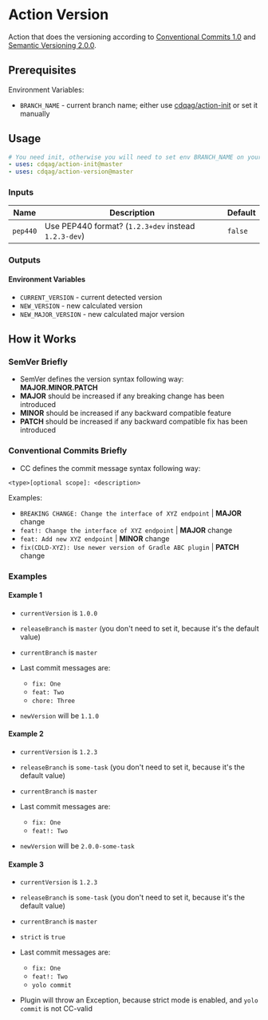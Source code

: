 # Action Version

Action that does the versioning according to [Conventional Commits 1.0](https://www.conventionalcommits.org/en/v1.0.0/) and [Semantic Versioning 2.0.0](https://semver.org/spec/v2.0.0.html).

## Prerequisites

Environment Variables:

* `BRANCH_NAME` - current branch name; either use [cdqag/action-init](https://github.com/cdqag/action-init) or set it manually

## Usage

```yaml
# You need init, otherwise you will need to set env BRANCH_NAME on your own
- uses: cdqag/action-init@master
- uses: cdqag/action-version@master
```

### Inputs

| Name     | Description                                            | Default    |
|----------|--------------------------------------------------------|------------|
| `pep440` | Use PEP440 format? (`1.2.3+dev` instead `1.2.3-dev`)   | `false`    |

### Outputs

#### Environment Variables

* `CURRENT_VERSION` - current detected version
* `NEW_VERSION` - new calculated version
* `NEW_MAJOR_VERSION` - new calculated major version

## How it Works

### SemVer Briefly

* SemVer defines the version syntax following way: **MAJOR.MINOR.PATCH**
* **MAJOR** should be increased if any breaking change has been introduced
* **MINOR** should be increased if any backward compatible feature
* **PATCH** should be increased if any backward compatible fix has been introduced

### Conventional Commits Briefly

* CC defines the commit message syntax following way:

`<type>[optional scope]: <description>`

Examples:

* `BREAKING CHANGE: Change the interface of XYZ endpoint` | **MAJOR** change
* `feat!: Change the interface of XYZ endpoint` | **MAJOR** change
* `feat: Add new XYZ endpoint` | **MINOR** change
* `fix(CDLD-XYZ): Use newer version of Gradle ABC plugin` | **PATCH** change

### Examples

#### Example 1

* `currentVersion` is `1.0.0`
* `releaseBranch` is `master` (you don't need to set it, because it's the default value)
* `currentBranch` is `master`
* Last commit messages are:

  * `fix: One`
  * `feat: Two`
  * `chore: Three`

* `newVersion` will be `1.1.0`

#### Example 2

* `currentVersion` is `1.2.3`
* `releaseBranch` is `some-task` (you don't need to set it, because it's the default value)
* `currentBranch` is `master`
* Last commit messages are:

  * `fix: One`
  * `feat!: Two`

* `newVersion` will be `2.0.0-some-task`

#### Example 3

* `currentVersion` is `1.2.3`
* `releaseBranch` is `some-task` (you don't need to set it, because it's the default value)
* `currentBranch` is `master`
* `strict` is `true`
* Last commit messages are:

  * `fix: One`
  * `feat!: Two`
  * `yolo commit`

* Plugin will throw an Exception, because strict mode is enabled, and `yolo commit` is not CC-valid
